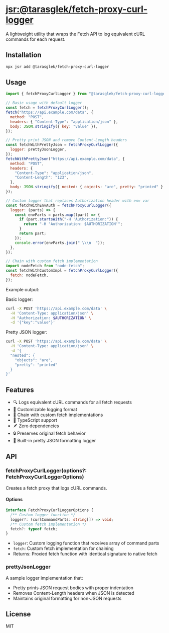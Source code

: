 # [jsr:@tarasglek/fetch-proxy-curl-logger](https://jsr.io/@tarasglek/fetch-proxy-curl-logger)

A lightweight utility that wraps the Fetch API to log equivalent cURL commands
for each request.

## Installation

```bash
npx jsr add @tarasglek/fetch-proxy-curl-logger
```

## Usage

```js
import { fetchProxyCurlLogger } from "@tarasglek/fetch-proxy-curl-logger";

// Basic usage with default logger
const fetch = fetchProxyCurlLogger();
fetch("https://api.example.com/data", {
  method: "POST",
  headers: { "Content-Type": "application/json" },
  body: JSON.stringify({ key: "value" }),
});

// Pretty print JSON and remove Content-Length headers
const fetchWithPrettyJson = fetchProxyCurlLogger({
  logger: prettyJsonLogger,
});
fetchWithPrettyJson("https://api.example.com/data", {
  method: "POST",
  headers: {
    "Content-Type": "application/json",
    "Content-Length": "123",
  },
  body: JSON.stringify({ nested: { objects: "are", pretty: "printed" } }),
});

// Custom logger that replaces Authorization header with env var
const fetchWithEnvAuth = fetchProxyCurlLogger({
  logger: (parts) => {
    const envParts = parts.map((part) => {
      if (part.startsWith("-H 'Authorization:")) {
        return "-H 'Authorization: $AUTHORIZATION'";
      }
      return part;
    });
    console.error(envParts.join(" \\\n  "));
  },
});

// Chain with custom fetch implementation
import nodeFetch from "node-fetch";
const fetchWithCustomImpl = fetchProxyCurlLogger({
  fetch: nodeFetch,
});
```

Example output:

Basic logger:

```bash
curl -X POST 'https://api.example.com/data' \
  -H 'Content-Type: application/json' \
  -H "Authorization: $AUTHORIZATION" \
  -d '{"key":"value"}'
```

Pretty JSON logger:

```bash
curl -X POST 'https://api.example.com/data' \
  -H 'Content-Type: application/json' \
  -d '{
  "nested": {
    "objects": "are",
    "pretty": "printed"
  }
}'
```

## Features

- 🔍 Logs equivalent cURL commands for all fetch requests
- 🎨 Customizable logging format
- 🔗 Chain with custom fetch implementations
- 📝 TypeScript support
- 🪶 Zero dependencies
- 🔒 Preserves original fetch behavior
- 🎯 Built-in pretty JSON formatting logger

## API

### fetchProxyCurlLogger(options?: FetchProxyCurlLoggerOptions)

Creates a fetch proxy that logs cURL commands.

#### Options

```typescript
interface FetchProxyCurlLoggerOptions {
  /** Custom logger function */
  logger?: (curlCommandParts: string[]) => void;
  /** Custom fetch implementation */
  fetch?: typeof fetch;
}
```

- `logger`: Custom logging function that receives array of command parts
- `fetch`: Custom fetch implementation for chaining
- Returns: Proxied fetch function with identical signature to native fetch

### prettyJsonLogger

A sample logger implementation that:

- Pretty prints JSON request bodies with proper indentation
- Removes Content-Length headers when JSON is detected
- Maintains original formatting for non-JSON requests

## License

MIT
